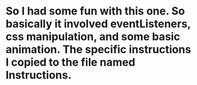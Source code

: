 # So I had some fun with this one. So basically it involved eventListeners, css manipulation, and some basic animation. The specific instructions I copied to the file named Instructions.
